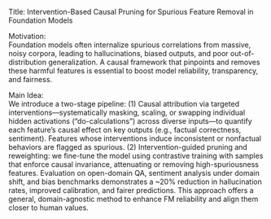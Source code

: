 Title: Intervention-Based Causal Pruning for Spurious Feature Removal in Foundation Models

Motivation:  
Foundation models often internalize spurious correlations from massive, noisy corpora, leading to hallucinations, biased outputs, and poor out-of-distribution generalization. A causal framework that pinpoints and removes these harmful features is essential to boost model reliability, transparency, and fairness.

Main Idea:  
We introduce a two-stage pipeline: (1) Causal attribution via targeted interventions—systematically masking, scaling, or swapping individual hidden activations (“do-calculations”) across diverse inputs—to quantify each feature’s causal effect on key outputs (e.g., factual correctness, sentiment). Features whose interventions induce inconsistent or nonfactual behaviors are flagged as spurious. (2) Intervention-guided pruning and reweighting: we fine-tune the model using contrastive training with samples that enforce causal invariance, attenuating or removing high-spuriousness features. Evaluation on open-domain QA, sentiment analysis under domain shift, and bias benchmarks demonstrates a ~20% reduction in hallucination rates, improved calibration, and fairer predictions. This approach offers a general, domain-agnostic method to enhance FM reliability and align them closer to human values.